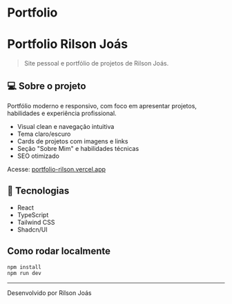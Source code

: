 # Portfolio

# Portfolio Rilson Joás

> Site pessoal e portfólio de projetos de Rilson Joás.

## 💻 Sobre o projeto

Portfólio moderno e responsivo, com foco em apresentar projetos, habilidades e experiência profissional.

- Visual clean e navegação intuitiva
- Tema claro/escuro
- Cards de projetos com imagens e links
- Seção "Sobre Mim" e habilidades técnicas
- SEO otimizado

Acesse: [portfolio-rilson.vercel.app](https://portfolio-rilson.vercel.app/)

## 🚀 Tecnologias
- React
- TypeScript
- Tailwind CSS
- Shadcn/UI

## Como rodar localmente

```bash
npm install
npm run dev
```

---
Desenvolvido por Rilson Joás


